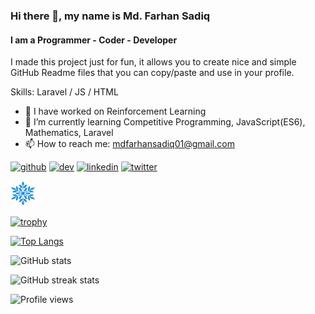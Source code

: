 ### Hi there 👋, my name is Md. Farhan Sadiq
#### I am a Programmer - Coder - Developer
I made this project just for fun, it allows you to create nice and simple GitHub Readme files that you can copy/paste and use in your profile.

Skills: Laravel / JS / HTML

- 🔭 I have worked on Reinforcement Learning 
- 🌱 I’m currently learning Competitive Programming, JavaScript(ES6), Mathematics, Laravel
- 📫 How to reach me: mdfarhansadiq01@gmail.com 


[<img src='https://cdn.jsdelivr.net/npm/simple-icons@3.0.1/icons/github.svg' alt='github' height='40'>](https://github.com/mdfarhansadiq)  [<img src='https://cdn.jsdelivr.net/npm/simple-icons@3.0.1/icons/dev-dot-to.svg' alt='dev' height='40'>](https://dev.to/mdfarhansadiq)  [<img src='https://cdn.jsdelivr.net/npm/simple-icons@3.0.1/icons/linkedin.svg' alt='linkedin' height='40'>](https://www.linkedin.com/in/mdfarhansadiq/)  [<img src='https://cdn.jsdelivr.net/npm/simple-icons@3.0.1/icons/twitter.svg' alt='twitter' height='40'>](https://twitter.com/mdfarhansadiq)  

<a href='https://archiveprogram.github.com/'><img src='https://raw.githubusercontent.com/acervenky/animated-github-badges/master/assets/acbadge.gif' width='40' height='40'></a> 

[![trophy](https://github-profile-trophy.vercel.app/?username=mdfarhansadiq)](https://github.com/ryo-ma/github-profile-trophy)

[![Top Langs](https://github-readme-stats.vercel.app/api/top-langs/?username=mdfarhansadiq)](https://github.com/anuraghazra/github-readme-stats)

![GitHub stats](https://github-readme-stats.vercel.app/api?username=mdfarhansadiq&show_icons=true)  

  

![GitHub streak stats](https://github-readme-streak-stats.herokuapp.com/?user=mdfarhansadiq)  

![Profile views](https://gpvc.arturio.dev/mdfarhansadiq)  
